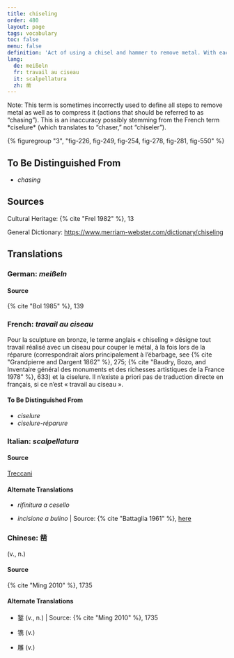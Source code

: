 ```yaml
---
title: chiseling
order: 480
layout: page
tags: vocabulary
toc: false
menu: false
definition: 'Act of using a chisel and hammer to remove metal. With each strike of the hammer the tool jumps, often leaving a visible “step.” Chiseling may be part of either fettling or chasing.'
lang:
  de: meißeln
  fr: travail au ciseau
  it: scalpellatura
  zh: 凿
---
```


<div class="backmatter">
Note: This term is sometimes incorrectly used to define all steps to remove metal as well as to compress it (actions that should be referred to as “chasing”). This is an inaccuracy possibly stemming from the French term *ciselure* (which translates to “chaser,” not “chiseler”).
</div>

{% figuregroup "3", "fig-226, fig-249, fig-254, fig-278, fig-281, fig-550" %}

## To Be Distinguished From

- *chasing*

## Sources

Cultural Heritage: {% cite "Frel 1982" %}, 13

General Dictionary: <https://www.merriam-webster.com/dictionary/chiseling>

## Translations

<div class="accordion">

### **German**: *meißeln*

#### Source

{% cite "Bol 1985" %}, 139

### **French**: *travail au ciseau*

Pour la sculpture en bronze, le terme anglais « chiseling » désigne tout travail réalisé avec un ciseau pour couper le métal, à la fois lors de la réparure (correspondrait alors principalement à l’ébarbage, see {% cite "Grandpierre and Dargent 1862" %}, 275; {% cite "Baudry, Bozo, and Inventaire général des monuments et des richesses artistiques de la France 1978" %}, 633) et la ciselure. Il n’existe a priori pas de traduction directe en français, si ce n’est « travail au ciseau ».

#### To Be Distinguished From

- *ciselure*
- *ciselure-réparure*

### **Italian**: *scalpellatura*

#### Source

[Treccani](https://www.treccani.it/vocabolario/scalpellatura/)

#### Alternate Translations

- *rifinitura a cesello*

- *incisione a bulino* | Source: {% cite "Battaglia 1961" %}, [here](#)

### **Chinese**: 凿

(v., n.)

#### Source

{% cite "Ming 2010" %}, 1735

#### Alternate Translations

- 錾 (v., n.) | Source: {% cite "Ming 2010" %}, 1735

- 镌 (v.)

- 雕 (v.)

</div>
